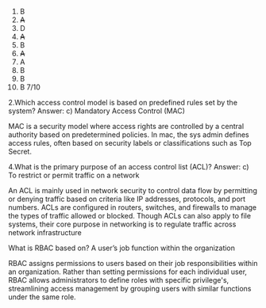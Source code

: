 1. B
2. ~~A~~
3. D
4. ~~A~~
5. B
6. ~~A~~
7. A
8. B
9. B
10. B
7/10

2.Which access control model is based on predefined rules set by the system?
Answer: c) Mandatory Access Control (MAC)

MAC is a security model where access rights are controlled by a central authority based on predetermined policies. In mac, the sys admin defines access rules, often based on security labels or classifications such as Top Secret. 

4.What is the primary purpose of an access control list (ACL)?
Answer: c) To restrict or permit traffic on a network

An ACL is mainly used in network security to control data flow by permitting or denying traffic based on criteria like IP addresses, protocols, and port numbers. ACLs are configured in routers, switches, and firewalls to manage the types of traffic allowed or blocked. Though ACLs can also apply to file systems, their core purpose in networking is to regulate traffic across network infrastructure

What is RBAC based on? 
A user’s job function within the organization

RBAC assigns permissions to users based on their job responsibilities within an organization. Rather than setting permissions for each individual user, RBAC allows administrators to define roles with specific privilege's, streamlining access management by grouping users with similar functions under the same role.